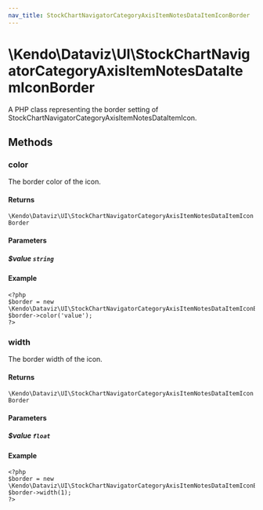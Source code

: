 ```yaml
---
nav_title: StockChartNavigatorCategoryAxisItemNotesDataItemIconBorder
---
```


# \Kendo\Dataviz\UI\StockChartNavigatorCategoryAxisItemNotesDataItemIconBorder

A PHP class representing the border setting of StockChartNavigatorCategoryAxisItemNotesDataItemIcon.


## Methods

### color
The border color of the icon.

#### Returns
`\Kendo\Dataviz\UI\StockChartNavigatorCategoryAxisItemNotesDataItemIconBorder`

#### Parameters

##### $value `string`



#### Example 
    <?php
    $border = new \Kendo\Dataviz\UI\StockChartNavigatorCategoryAxisItemNotesDataItemIconBorder();
    $border->color('value');
    ?>

### width
The border width of the icon.

#### Returns
`\Kendo\Dataviz\UI\StockChartNavigatorCategoryAxisItemNotesDataItemIconBorder`

#### Parameters

##### $value `float`



#### Example 
    <?php
    $border = new \Kendo\Dataviz\UI\StockChartNavigatorCategoryAxisItemNotesDataItemIconBorder();
    $border->width(1);
    ?>

